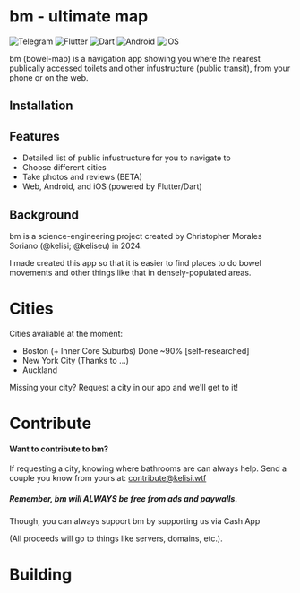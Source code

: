 # bm - ultimate map

![Telegram](https://img.shields.io/badge/Telegram-2CA5E0?style=for-the-badge&logo=telegram&logoColor=white)
![Flutter](https://img.shields.io/badge/Flutter-%2302569B.svg?style=for-the-badge&logo=Flutter&logoColor=white) 
![Dart](https://img.shields.io/badge/dart-%230175C2.svg?style=for-the-badge&logo=dart&logoColor=white)
![Android](https://img.shields.io/badge/Android-3DDC84?style=for-the-badge&logo=android&logoColor=white)
![iOS](https://img.shields.io/badge/iOS-000000?style=for-the-badge&logo=ios&logoColor=white)

bm (bowel-map) is a navigation app showing you where the nearest publically accessed toilets and other infustructure (public transit), from your phone or on the web.
## Installation

## Features

- Detailed list of public infustructure for you to navigate to
- Choose different cities
- Take photos and reviews (BETA)
- Web, Android, and iOS (powered by Flutter/Dart)

## Background

bm is a science-engineering project created by Christopher Morales Soriano (@kelisi; @keliseu) in 2024. 

I made created this app so that it is easier to find places to do bowel movements and other things like that in densely-populated areas.

# Cities 
Cities avaliable at the moment:
- Boston (+ Inner Core Suburbs) Done ~90% [self-researched]
- New York City (Thanks to ...)
- Auckland

Missing your city? Request a city in our app and we'll get to it!

# Contribute
#### Want to contribute to bm?

If requesting a city, knowing where bathrooms are can always help. Send a couple you know from yours at: contribute@kelisi.wtf

##### Remember, bm will **ALWAYS** be free from ads and paywalls. 
Though, you can always support bm by supporting us via Cash App

(All proceeds will go to things like servers, domains, etc.).


# Building
